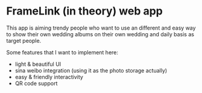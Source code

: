 # FrameLink (in theory) web app

This app is aiming trendy people who want to use an different and easy
way to show their own wedding albums on their own wedding and daily
basis as target people.

Some features that I want to implement here:

- light & beautiful UI
- sina weibo integration (using it as the photo storage actually)
- easy & friendly interactivity
- QR code support
